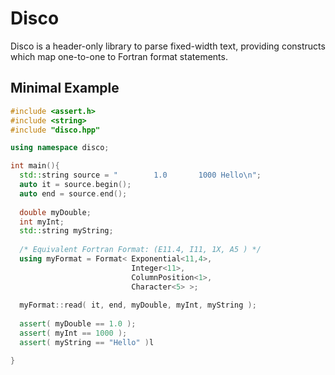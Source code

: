 Disco
==========
Disco is a header-only library to parse fixed-width text, providing constructs
which map one-to-one to Fortran format statements.

Minimal Example
-----------------

```c++
#include <assert.h>
#include <string>
#include "disco.hpp"

using namespace disco;

int main(){
  std::string source = "        1.0       1000 Hello\n";
  auto it = source.begin();
  auto end = source.end();
  
  double myDouble;
  int myInt;
  std::string myString;
  
  /* Equivalent Fortran Format: (E11.4, I11, 1X, A5 ) */
  using myFormat = Format< Exponential<11,4>, 
                           Integer<11>, 
                           ColumnPosition<1>, 
                           Character<5> >;
                           
  myFormat::read( it, end, myDouble, myInt, myString );
  
  assert( myDouble == 1.0 );
  assert( myInt == 1000 );
  assert( myString == "Hello" )l

}
```
